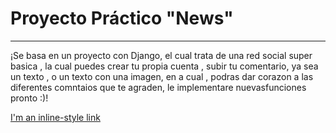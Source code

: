 #  Proyecto Práctico "News"
***
¡Se basa en un proyecto con Django, el cual trata de una red social super basica , la cual puedes crear tu propia cuenta , subir tu comentario, ya sea un texto , o un texto con una imagen,
en a cual , podras dar corazon a las diferentes comntaios que te agraden, le implementare nuevasfunciones pronto :)!

[I'm an inline-style link](https://sakurajima.pythonanywhere.com/)
